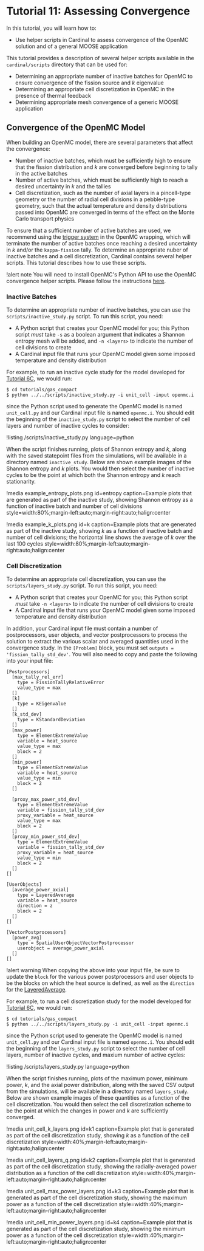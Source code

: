 # Tutorial 11: Assessing Convergence

In this tutorial, you will learn how to:

- Use helper scripts in Cardinal to assess convergence of the OpenMC solution
  and of a general MOOSE application

This tutorial provides a description of several helper scripts
available in the `cardinal/scripts` directory that can be used for:

- Determining an appropriate number of inactive batches for OpenMC to ensure
  convergence of the fission source and $k$ eigenvalue
- Determining an appropriate cell discretization in OpenMC in the presence
   of thermal feedback
- Determining appropriate mesh convergence of a generic MOOSE application

## Convergence of the OpenMC Model

When building an OpenMC model, there are several parameters that affect
the convergence:

- Number of inactive batches, which must be sufficiently high to ensure
  that the fission distribution and $k$ are converged before beginning
  to tally in the active batches
- Number of active batches, which must be sufficiently high to reach a
  desired uncertainty in $k$ and the tallies
- Cell discretization, such as the number of axial layers in a pincell-type
  geometry or the number of radial cell divisions in a pebble-type geometry,
  such that the actual temperature and density distributions passed into
  OpenMC are converged in terms of the effect on the Monte Carlo transport physics

To ensure that a sufficient number of active batches are used, we recommend
using the [trigger system](https://cardinal.cels.anl.gov/source/problems/OpenMCCellAverageProblem.html)
in the OpenMC wrapping, which will terminate the number of active batches once
reaching a desired uncertainty in $k$ and/or the `kappa-fission` tally. To
determine an appropriate nuber of inactive batches and a cell discretization,
Cardinal contains several helper scripts. This tutorial describes how to use
these scripts.

!alert note
You will need to install OpenMC's Python API to use the OpenMC convergence
helper scripts. Please follow the instructions [here](https://docs.openmc.org/en/stable/usersguide/install.html#installing-python-api).

### Inactive Batches

To determine an appropriate number of inactive batches, you can use the
`scripts/inactive_study.py` script. To run this script, you need:

- A Python script that creates your OpenMC model for you; this Python
  script *must* take `-s` as a boolean argument that indicates a Shannon
  entropy mesh will be added, and `-n <layers>` to indicate the number
  of cell divisions to create
- A Cardinal input file that runs your OpenMC model given some imposed
  temperature and density distribution

For example, to run an inactive cycle study for the model developed
for [Tutorial 6C](https://cardinal.cels.anl.gov/tutorials/gas_compact.html),
we would run:

```
$ cd tutorials/gas_compact
$ python ../../scripts/inactive_study.py -i unit_cell -input openmc.i
```

since the Python script used to generate the OpenMC model is named
`unit_cell.py` and our Cardinal input file is named `openmc.i`. You should edit
the beginning of the `inactive_study.py` script to select the number
of cell layers and number of inactive cycles to consider:

!listing /scripts/inactive_study.py language=python

When the script finishes running, plots of Shannon entropy and $k$, along
with the saved statepoint files from the simulations, will be available
in a directory named `inactive_study`. Below are shown example images of
the Shannon entropy and $k$ plots. You would then select the number of
inactive cycles to be the point at which both the Shannon entropy and $k$
reach stationarity.

!media example_entropy_plots.png
  id=entropy
  caption=Example plots that are generated as part of the inactive study, showing Shannon entropy as a function of inactive batch and number of cell divisions
  style=width:80%;margin-left:auto;margin-right:auto;halign:center

!media example_k_plots.png
  id=k
  caption=Example plots that are generated as part of the inactive study, showing $k$ as a function of inactive batch and number of cell divisions; the horizontal line shows the average of $k$ over the last 100 cycles
  style=width:80%;margin-left:auto;margin-right:auto;halign:center

### Cell Discretization

To determine an appropriate cell discretization, you can use the
`scripts/layers_study.py` script. To run this script, you need:

- A Python script that creates your OpenMC for you; this Python script
  *must* take `-n <layers>` to indicate the number of cell divisions
  to create
- A Cardinal input file that runs your OpenMC model given some imposed
  temperature and density distribution

In addition, your Cardinal input file must contain a number of postprocessors,
user objects, and vector postprocessors to process the solution to extract
the various scalar and averaged quantities used in the convergence study.
In the `[Problem]` block, you must set `outputs = 'fission_tally_std_dev'`.
You will also need to copy and paste the following into your input file:

```
[Postprocessors]
  [max_tally_rel_err]
    type = FissionTallyRelativeError
    value_type = max
  []
  [k]
    type = KEigenvalue
  []
  [k_std_dev]
    type = KStandardDeviation
  []
  [max_power]
    type = ElementExtremeValue
    variable = heat_source
    value_type = max
    block = 2
  []
  [min_power]
    type = ElementExtremeValue
    variable = heat_source
    value_type = min
    block = 2
  []

  [proxy_max_power_std_dev]
    type = ElementExtremeValue
    variable = fission_tally_std_dev
    proxy_variable = heat_source
    value_type = max
    block = 2
  []
  [proxy_min_power_std_dev]
    type = ElementExtremeValue
    variable = fission_tally_std_dev
    proxy_variable = heat_source
    value_type = min
    block = 2
  []
[]

[UserObjects]
  [average_power_axial]
    type = LayeredAverage
    variable = heat_source
    direction = z
    block = 2
  []
[]

[VectorPostprocessors]
  [power_avg]
    type = SpatialUserObjectVectorPostprocessor
    userobject = average_power_axial
  []
[]
```

!alert warning
When copying the above into your input file, be sure to update the `block` for the
various power postprocessors and user objects
to be the blocks on which the heat source is defined, as well as the `direction`
for the [LayeredAverage](https://mooseframework.inl.gov/source/userobject/LayeredAverage.html).

For example, to run a cell discretization study for the model developed
for [Tutorial 6C](https://cardinal.cels.anl.gov/tutorials/gas_compact.html),
we would run:

```
$ cd tutorials/gas_compact
$ python ../../scripts/layers_study.py -i unit_cell -input openmc.i
```

since the Python script used to generate the OpenMC model is named
`unit_cell.py` and our Cardinal input file is named `openmc.i`. You should edit
the beginning of the `layers_study.py` script to select the number
of cell layers, number of inactive cycles, and maxium number of active cycles:

!listing /scripts/layers_study.py language=python

When the script finishes running, plots of the maximum power, minimum power,
$k$, and the axial power distribution, along with the saved CSV output from
the simulations, will be available in a directory named `layers_study`. Below
are shown example images of these quantities as a function of the cell
discretization. You would then select the cell discretization scheme to be the
point at which the changes in power and $k$ are sufficiently converged.

!media unit_cell_k_layers.png
  id=k1
  caption=Example plot that is generated as part of the cell discretization study, showing $k$ as a function of the cell discretization
  style=width:40%;margin-left:auto;margin-right:auto;halign:center

!media unit_cell_layers_q.png
  id=k2
  caption=Example plot that is generated as part of the cell discretization study, showing the radially-averaged power distribution as a function of the cell discretization
  style=width:40%;margin-left:auto;margin-right:auto;halign:center

!media unit_cell_max_power_layers.png
  id=k3
  caption=Example plot that is generated as part of the cell discretization study, showing the maximum power as a function of the cell discretization
  style=width:40%;margin-left:auto;margin-right:auto;halign:center

!media unit_cell_min_power_layers.png
  id=k4
  caption=Example plot that is generated as part of the cell discretization study, showing the minimum power as a function of the cell discretization
  style=width:40%;margin-left:auto;margin-right:auto;halign:center
